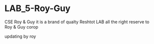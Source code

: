 # LAB_5-Roy-Guy

CSE Roy & Guy it is a brand of qualty Reshtot LAB all the right reserve to Roy & Guy corop


updating by roy
